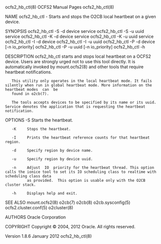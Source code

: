 ocfs2_hb_ctl(8)                                                          OCFS2 Manual Pages                                                          ocfs2_hb_ctl(8)

NAME
       ocfs2_hb_ctl - Starts and stops the O2CB local heartbeat on a given device.

SYNOPSIS
       ocfs2_hb_ctl -S -d device service
       ocfs2_hb_ctl -S -u uuid service
       ocfs2_hb_ctl -K -d device service
       ocfs2_hb_ctl -K -u uuid service
       ocfs2_hb_ctl -I -d device
       ocfs2_hb_ctl -I -u uuid
       ocfs2_hb_ctl -P -d device [-n io_priority]
       ocfs2_hb_ctl -P -u uuid [-n io_priority]
       ocfs2_hb_ctl -h

DESCRIPTION
       ocfs2_hb_ctl  starts  and  stops  local  heartbeat on a OCFS2 device.  Users are strongly urged not to use this tool directly. It is automatically invoked by
       mount.ocfs2(8) and other tools that require heartbeat notifications.

       This utility only operates in the local heartbeat mode. It fails silently when run in global heartbeat mode. More information on the heartbeat modes  can  be
       found in o2cb(7).

       The tools accepts devices to be specified by its name or its uuid. Service denotes the application that is requesting the heartbeat notification.

OPTIONS
       -S     Starts the heartbeat.

       -K     Stops the heartbeat.

       -I     Prints the heartbeat reference counts for that heartbeat region.

       -d     Specify region by device name.

       -u     Specify region by device uuid.

       -n     Adjust  IO  priority for the heartbeat thread. This option calls the ionice tool to set its IO scheduling class to realtime with scheduling class data
              as provided.  This option is usable only with the O2CB cluster stack.

       -h     Displays help and exit.

SEE ALSO
       mount.ocfs2(8) o2cb(7) o2cb(8) o2cb.sysconfig(5) ocfs2.cluster.conf(5) o2cluster(8)

AUTHORS
       Oracle Corporation

COPYRIGHT
       Copyright © 2004, 2012 Oracle. All rights reserved.

Version 1.8.6                                                               January 2012                                                             ocfs2_hb_ctl(8)
